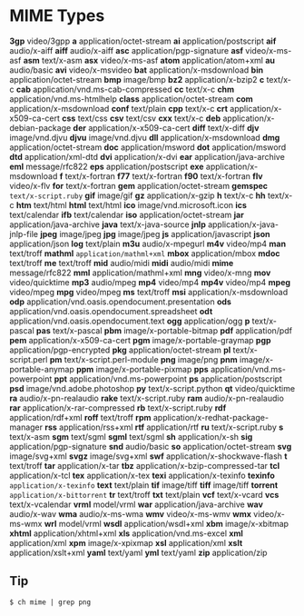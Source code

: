 
# MIME Types

  __3gp__      video/3gpp
  __a__        application/octet-stream
  __ai__       application/postscript
  __aif__      audio/x-aiff
  __aiff__     audio/x-aiff
  __asc__      application/pgp-signature
  __asf__      video/x-ms-asf
  __asm__      text/x-asm
  __asx__      video/x-ms-asf
  __atom__     application/atom+xml
  __au__       audio/basic
  __avi__      video/x-msvideo
  __bat__      application/x-msdownload
  __bin__      application/octet-stream
  __bmp__      image/bmp
  __bz2__      application/x-bzip2
  __c__        text/x-c
  __cab__      application/vnd.ms-cab-compressed
  __cc__       text/x-c
  __chm__      application/vnd.ms-htmlhelp
  __class__    application/octet-stream
  __com__      application/x-msdownload
  __conf__     text/plain
  __cpp__      text/x-c
  __crt__      application/x-x509-ca-cert
  __css__      text/css
  __csv__      text/csv
  __cxx__      text/x-c
  __deb__      application/x-debian-package
  __der__      application/x-x509-ca-cert
  __diff__     text/x-diff
  __djv__      image/vnd.djvu
  __djvu__     image/vnd.djvu
  __dll__      application/x-msdownload
  __dmg__      application/octet-stream
  __doc__      application/msword
  __dot__      application/msword
  __dtd__      application/xml-dtd
  __dvi__      application/x-dvi
  __ear__      application/java-archive
  __eml__      message/rfc822
  __eps__      application/postscript
  __exe__      application/x-msdownload
  __f__        text/x-fortran
  __f77__      text/x-fortran
  __f90__      text/x-fortran
  __flv__      video/x-flv
  __for__      text/x-fortran
  __gem__      application/octet-stream
  __gemspec__  `text/x-script.ruby`
  __gif__      image/gif
  __gz__       application/x-gzip
  __h__        text/x-c
  __hh__       text/x-c
  __htm__      text/html
  __html__     text/html
  __ico__      image/vnd.microsoft.icon
  __ics__      text/calendar
  __ifb__      text/calendar
  __iso__      application/octet-stream
  __jar__      application/java-archive
  __java__     text/x-java-source
  __jnlp__     application/x-java-jnlp-file
  __jpeg__     image/jpeg
  __jpg__      image/jpeg
  __js__       application/javascript
  __json__     application/json
  __log__      text/plain
  __m3u__      audio/x-mpegurl
  __m4v__      video/mp4
  __man__      text/troff
  __mathml__   `application/mathml+xml`
  __mbox__     application/mbox
  __mdoc__     text/troff
  __me__       text/troff
  __mid__      audio/midi
  __midi__     audio/midi
  __mime__     message/rfc822
  __mml__      application/mathml+xml
  __mng__      video/x-mng
  __mov__      video/quicktime
  __mp3__      audio/mpeg
  __mp4__      video/mp4
  __mp4v__     video/mp4
  __mpeg__     video/mpeg
  __mpg__      video/mpeg
  __ms__       text/troff
  __msi__      application/x-msdownload
  __odp__      application/vnd.oasis.opendocument.presentation
  __ods__      application/vnd.oasis.opendocument.spreadsheet
  __odt__      application/vnd.oasis.opendocument.text
  __ogg__      application/ogg
  __p__        text/x-pascal
  __pas__      text/x-pascal
  __pbm__      image/x-portable-bitmap
  __pdf__      application/pdf
  __pem__      application/x-x509-ca-cert
  __pgm__      image/x-portable-graymap
  __pgp__      application/pgp-encrypted
  __pkg__      application/octet-stream
  __pl__       text/x-script.perl
  __pm__       text/x-script.perl-module
  __png__      image/png
  __pnm__      image/x-portable-anymap
  __ppm__      image/x-portable-pixmap
  __pps__      application/vnd.ms-powerpoint
  __ppt__      application/vnd.ms-powerpoint
  __ps__       application/postscript
  __psd__      image/vnd.adobe.photoshop
  __py__       text/x-script.python
  __qt__       video/quicktime
  __ra__       audio/x-pn-realaudio
  __rake__     text/x-script.ruby
  __ram__      audio/x-pn-realaudio
  __rar__      application/x-rar-compressed
  __rb__       text/x-script.ruby
  __rdf__      application/rdf+xml
  __roff__     text/troff
  __rpm__      application/x-redhat-package-manager
  __rss__      application/rss+xml
  __rtf__      application/rtf
  __ru__       text/x-script.ruby
  __s__        text/x-asm
  __sgm__      text/sgml
  __sgml__     text/sgml
  __sh__       application/x-sh
  __sig__      application/pgp-signature
  __snd__      audio/basic
  __so__       application/octet-stream
  __svg__      image/svg+xml
  __svgz__     image/svg+xml
  __swf__      application/x-shockwave-flash
  __t__        text/troff
  __tar__      application/x-tar
  __tbz__      application/x-bzip-compressed-tar
  __tcl__      application/x-tcl
  __tex__      application/x-tex
  __texi__     application/x-texinfo
  __texinfo__  `application/x-texinfo`
  __text__     text/plain
  __tif__      image/tiff
  __tiff__     image/tiff
  __torrent__  `application/x-bittorrent`
  __tr__       text/troff
  __txt__      text/plain
  __vcf__      text/x-vcard
  __vcs__      text/x-vcalendar
  __vrml__     model/vrml
  __war__      application/java-archive
  __wav__      audio/x-wav
  __wma__      audio/x-ms-wma
  __wmv__      video/x-ms-wmv
  __wmx__      video/x-ms-wmx
  __wrl__      model/vrml
  __wsdl__     application/wsdl+xml
  __xbm__      image/x-xbitmap
  __xhtml__    application/xhtml+xml
  __xls__      application/vnd.ms-excel
  __xml__      application/xml
  __xpm__      image/x-xpixmap
  __xsl__      application/xml
  __xslt__     application/xslt+xml
  __yaml__     text/yaml
  __yml__      text/yaml
  __zip__      application/zip

## Tip

    $ ch mime | grep png


